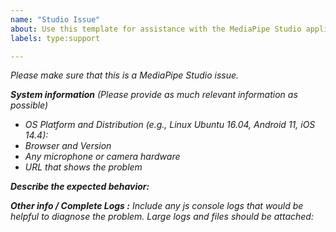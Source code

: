 ```yaml
---
name: "Studio Issue"
about: Use this template for assistance with the MediaPipe Studio application.
labels: type:support

---
```

<em>Please make sure that this is a MediaPipe Studio issue.<em>

**System information** (Please provide as much relevant information as possible)
- OS Platform and Distribution (e.g., Linux Ubuntu 16.04, Android 11, iOS 14.4):
- Browser and Version
- Any microphone or camera hardware
- URL that shows the problem

**Describe the expected behavior:**

**Other info / Complete Logs :**
Include any js console logs that would be helpful to diagnose the problem.
Large logs and files should be attached:
